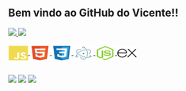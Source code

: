 ## Bem vindo ao GitHub do Vicente!!
<div>
  <a href="https://github.com/G4lile00">
  <img height="140em" src="https://github-readme-stats.vercel.app/api?username=G4lile00&show_icons=true&theme=dracula&include_all_commits=true&count_private=true"/>
  <img height="160em" src="https://github-readme-stats.vercel.app/api/top-langs/?username=G4lile00&layout=compact&langs_count=7&theme=dracula"/>
</div>
  <div style="display: inline_block"><br>
  <img align="center" alt="G4lile00-Js" height="30" width="40" src="https://raw.githubusercontent.com/devicons/devicon/master/icons/javascript/javascript-plain.svg">
  <img align="center" alt="G4lile00-HTML" height="30" width="40" src="https://raw.githubusercontent.com/devicons/devicon/master/icons/html5/html5-original.svg">
  <img align="center" alt="G4lile00-CSS" height="30" width="40" src="https://raw.githubusercontent.com/devicons/devicon/master/icons/css3/css3-original.svg">
  <img align="center" alt="G4lile00-ELECTRON" height="30" width="40" src="https://raw.githubusercontent.com/devicons/devicon/master/icons/electron/electron-original.svg">
  <img align="center" alt="G4lile00-NODE" height="30" width="40" src="https://raw.githubusercontent.com/devicons/devicon/master/icons/nodejs/nodejs-original.svg">
  <img align="center" alt="G4lile00-NODE" height="30" width="40" src="https://raw.githubusercontent.com/devicons/devicon/master/icons/express/express-original.svg">
</div>

##

<div> 
  <a href="https://instagram.com/wf.vicente" target="_blank"><img src="https://img.shields.io/badge/-Instagram-%23E4405F?style=for-the-badge&logo=instagram&logoColor=white" target="_blank"></a>
  <a href = "mailto:g4lile000@gmail.com"><img src="https://img.shields.io/badge/-Gmail-%23333?style=for-the-badge&logo=gmail&logoColor=white" target="_blank"></a>
  <a href="https://api.whatsapp.com/send?phone=+5547999570055&text=Ola%20Vitor!!" target="_blank"><img src="https://img.shields.io/badge/WhatsApp-25D366?style=for-the-badge&logo=whatsapp&logoColor=white" target="_blank"></a> 
 
</div>

